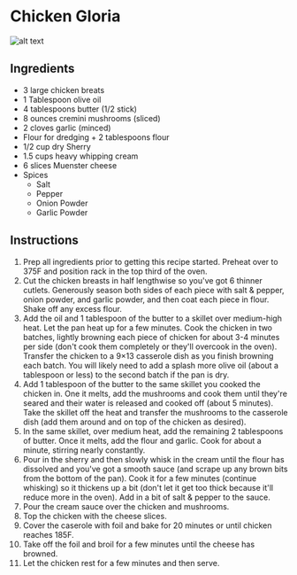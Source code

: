 # Chicken Gloria
![alt text](https://file%2B.vscode-resource.vscode-cdn.net/Users/rogue/Projects/recipes/ChickenGloria/chicken-gloria-recipe-10-1024x1536.jpg?version%3D1710879985649)

## Ingredients
- 3 large chicken breats
- 1 Tablespoon olive oil
- 4 tablespoons butter (1/2 stick)
- 8 ounces cremini mushrooms (sliced)
- 2 cloves garlic (minced)
- Flour for dredging + 2 tablespoons flour
- 1/2 cup dry Sherry 
- 1.5 cups heavy whipping cream
- 6 slices Muenster cheese
- Spices
    - Salt
    - Pepper
    - Onion Powder
    - Garlic Powder

## Instructions
1. Prep all ingredients prior to getting this recipe started. Preheat over to 375F and position rack in the top third of the oven. 
2. Cut the chicken breasts in half lengthwise so you've got 6 thinner cutlets. Generously season both sides of each piece with salt & pepper, onion powder, and garlic powder, and then coat each piece in flour. Shake off any excess flour.
3. Add the oil and 1 tablespoon of the butter to a skillet over medium-high heat. Let the pan heat up for a few minutes. Cook the chicken in two batches, lightly browning each piece of chicken for about 3-4 minutes per side (don't cook them completely or they'll overcook in the oven). Transfer the chicken to a 9×13 casserole dish as you finish browning each batch. You will likely need to add a splash more olive oil (about a tablespoon or less) to the second batch if the pan is dry.
4. Add 1 tablespoon of the butter to the same skillet you cooked the chicken in. One it melts, add the mushrooms and cook them until they're seared and their water is released and cooked off (about 5 minutes). Take the skillet off the heat and transfer the mushrooms to the casserole dish (add them around and on top of the chicken as desired).
5. In the same skillet, over medium heat, add the remaining 2 tablespoons of butter. Once it melts, add the flour and garlic. Cook for about a minute, stirring nearly constantly.
6. Pour in the sherry and then slowly whisk in the cream until the flour has dissolved and you've got a smooth sauce (and scrape up any brown bits from the bottom of the pan). Cook it for a few minutes (continue whisking) so it thickens up a bit (don't let it get too thick because it'll reduce more in the oven). Add in a bit of salt & pepper to the sauce.
7. Pour the cream sauce over the chicken and mushrooms. 
8. Top the chicken with the cheese slices.
9. Cover the caserole with foil and bake for 20 minutes or until chicken reaches 185F. 
10. Take off the foil and broil for a few minutes until the cheese has browned. 
11. Let the chicken rest for a few minutes and then serve. 